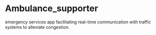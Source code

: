 # Ambulance_supporter
emergency services app facilitating real-time communication with traffic systems to alleviate congestion.
